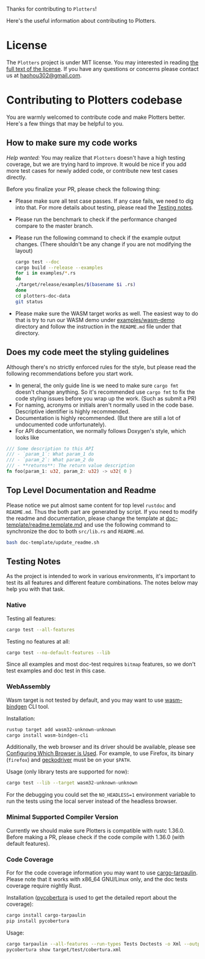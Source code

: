 Thanks for contributing to `Plotters`! 

Here's the useful information about contributing to Plotters.

# License

The `Plotters` project is under MIT license.
You may interested in reading [the full text of the license](https://github.com/38/plotters/blob/master/LICENSE).
If you have any questions or concerns please contact us at <haohou302@gmail.com>.

# Contributing to Plotters codebase

You are warmly welcomed to contribute code and make Plotters better. Here's a few things that may be helpful to you.

## How to make sure my code works

*Help wanted:* You may realize that `Plotters` doesn't have a high testing coverage, but we are trying hard to improve. It would be nice if you add more test cases for newly added code, or contribute new test cases directly.

Before you finalize your PR, please check the following thing:

- Please make sure all test case passes. If any case fails, we need to dig into that. For more details about testing, please read the [Testing notes](#testing-notes).

- Please run the benchmark to check if the performance changed compare to the master branch.

- Please run the following command to check if the example output changes. (There shouldn't be any change if you are not modifying the layout)

  ```bash
  cargo test --doc
  cargo build --release --examples
  for i in examples/*.rs
  do
  ./target/release/examples/$(basename $i .rs)
  done
  cd plotters-doc-data
  git status
  ```

- Please make sure the WASM target works as well. The easiest way to do that is try to run our WASM demo under [examples/wasm-demo](https://github.com/38/plotters/blob/master/examples/wasm-demo) directory and follow the instruction in the `README.md` file under that directory.

## Does my code meet the styling guidelines

Although there's no strictly enforced rules for the style, but please read the following recommendations before you start work.

- In general, the only guide line is we need to make sure `cargo fmt` doesn't change anything. So it's recommended use `cargo fmt` to fix the code styling issues before you wrap up the work. (Such as submit a PR)
- For naming, acronyms or initials aren't normally used in the code base. Descriptive identifier is highly recommended.
- Documentation is highly recommended. (But there are still a lot of undocumented code unfortunately).
- For API documentation, we normally follows Doxygen's style, which looks like

```rust
/// Some description to this API
/// - `param_1`: What param_1 do
/// - `param_2`: What param_2 do
/// - **returns**: The return value description
fn foo(param_1: u32, param_2: u32) -> u32{ 0 }
```

## Top Level Documentation and Readme

Please notice we put almost same content for top level `rustdoc` and `README.md`. Thus the both part are generated by script.
If you need to modify the readme and documentation, please change the template at [doc-template/readme.template.md](https://github.com/38/plotters/blob/master/doc-template/readme.template.md) and 
use the following command to synchronize the doc to both `src/lib.rs` and `README.md`.

```bash
bash doc-template/update_readme.sh
```

## Testing Notes

As the project is intended to work in various environments, it's important to test its all features and different feature combinations. The notes below may help you with that task.

### Native

Testing all features:

```bash
cargo test --all-features
```

Testing no features at all:

```bash
cargo test --no-default-features --lib
```

Since all examples and most doc-test requires `bitmap` features, so we don't test examples and doc test in this case.

### WebAssembly

Wasm target is not tested by default, and you may want to use [wasm-bindgen](https://rustwasm.github.io/docs/wasm-bindgen/wasm-bindgen-test/usage.html) CLI tool.

Installation:

```bash
rustup target add wasm32-unknown-unknown
cargo install wasm-bindgen-cli
```

Additionally, the web browser and its driver should be available, please see [Configuring Which Browser is Used](https://rustwasm.github.io/wasm-bindgen/wasm-bindgen-test/browsers.html#configuring-which-browser-is-used-1). For example, to use Firefox, its binary (`firefox`) and [geckodriver](https://github.com/mozilla/geckodriver/releases) must be on your `$PATH`.

Usage (only library tests are supported for now):

```bash
cargo test --lib --target wasm32-unknown-unknown
```

For the debugging you could set the `NO_HEADLESS=1` environment variable to run the tests using the local server instead of the headless browser.

### Minimal Supported Compiler Version

Currently we should make sure Plotters is compatible with rustc 1.36.0.
Before making a PR, please check if the code compile with 1.36.0 (with default features).

### Code Coverage

For for the code coverage information you may want to use [cargo-tarpaulin](https://crates.io/crates/cargo-tarpaulin). Please note that it works with x86_64 GNU/Linux only, and the doc tests coverage require nightly Rust.

Installation ([pycobertura](https://pypi.python.org/pypi/pycobertura) is used to get the detailed report about the coverage):

```bash
cargo install cargo-tarpaulin
pip install pycobertura
```

Usage:

```bash
cargo tarpaulin --all-features --run-types Tests Doctests -o Xml --output-dir target/test
pycobertura show target/test/cobertura.xml
```


